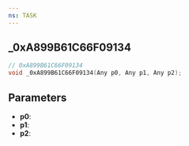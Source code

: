 ```yaml
---
ns: TASK
---
```

## _0xA899B61C66F09134

```c
// 0xA899B61C66F09134
void _0xA899B61C66F09134(Any p0, Any p1, Any p2);
```

## Parameters
* **p0**:
* **p1**:
* **p2**:
